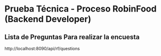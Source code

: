 
# Prueba Técnica - Proceso RobinFood (Backend Developer)


## Lista de Preguntas Para realizar la encuesta
http://localhost:8090/api/rf/questions

